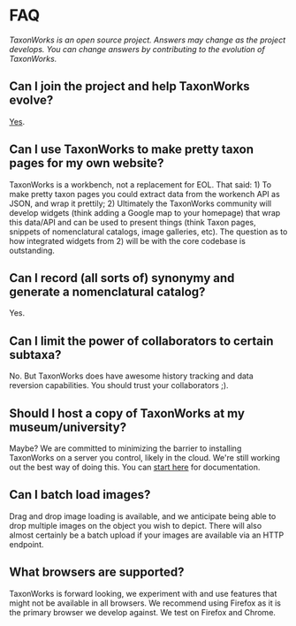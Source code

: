 # FAQ

_TaxonWorks is an open source project. Answers may change as the project develops. *You* can change answers by contributing to the evolution of TaxonWorks._

## Can I join the project and help TaxonWorks evolve?
[Yes](CONTRIBUTING.md).

## Can I use TaxonWorks to make pretty taxon pages for my own website?
TaxonWorks is a workbench, not a replacement for EOL. That said: 1) To make pretty taxon pages you could extract data from the workench API as JSON, and wrap it prettily; 2) Ultimately the TaxonWorks community will develop widgets (think adding a Google map to your homepage) that wrap this data/API and can be used to present things (think Taxon pages, snippets of nomenclatural catalogs, image galleries, etc).  The question as to how integrated widgets from 2) will be with the core codebase is outstanding.

## Can I record (all sorts of) synonymy and generate a nomenclatural catalog?
Yes.  

## Can I limit the power of collaborators to certain subtaxa?
No. But TaxonWorks does have awesome history tracking and data reversion capabilities.  You should trust your collaborators ;).

## Should I host a copy of TaxonWorks at my museum/university?
Maybe? We are committed to minimizing the barrier to installing TaxonWorks on a server you control, likely in the cloud. We're still working out the best way of doing this. You can [start here](https://github.com/SpeciesFileGroup/install_taxonworks) for documentation.

## Can I batch load images?
Drag and drop image loading is available, and we anticipate being able to drop multiple images on the object you wish to depict.  There will also almost certainly be a batch upload if your images are available via an HTTP endpoint.

## What browsers are supported?

TaxonWorks is forward looking, we experiment with and use features that might not be available in all browsers. We recommend using Firefox as it is the primary browser we develop against. We test on Firefox and Chrome.  
